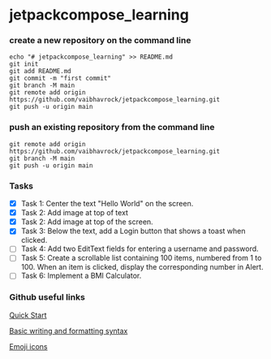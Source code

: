 # jetpackcompose_learning

### create a new repository on the command line
```
echo "# jetpackcompose_learning" >> README.md
git init
git add README.md
git commit -m "first commit"
git branch -M main
git remote add origin https://github.com/vaibhavrock/jetpackcompose_learning.git
git push -u origin main
```
### push an existing repository from the command line
```
git remote add origin https://github.com/vaibhavrock/jetpackcompose_learning.git
git branch -M main
git push -u origin main
```

### Tasks
- [x] Task 1: Center the text "Hello World" on the screen.
- [x] Task 2: Add image at top of text
- [x] Task 2: Add image at top of the screen.
- [x] Task 3: Below the text, add a Login button that shows a toast when clicked.
- [ ] Task 4: Add two EditText fields for entering a username and password.
- [ ] Task 5: Create a scrollable list containing 100 items, numbered from 1 to 100. When an item is clicked, display the corresponding number in Alert.
- [ ] Task 6: Implement a BMI Calculator.

### Github useful links

[Quick Start](https://docs.github.com/en/get-started/writing-on-github/getting-started-with-writing-and-formatting-on-github/quickstart-for-writing-on-github)

[Basic writing and formatting syntax](https://docs.github.com/en/get-started/writing-on-github/getting-started-with-writing-and-formatting-on-github/basic-writing-and-formatting-syntax)

[Emoji icons](https://gist.github.com/rxaviers/7360908)
